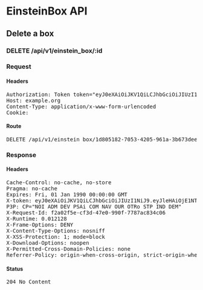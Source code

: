 # EinsteinBox API

## Delete a box

### DELETE /api/v1/einstein_box/:id
### Request

#### Headers

<pre>Authorization: Token token=&quot;eyJ0eXAiOiJKV1QiLCJhbGciOiJIUzI1NiJ9.eyJleHAiOjE1NTQ3NTk1NDQsImlhdCI6MTU1NDc0NTE0NCwidXNlcl9pZCI6ImRkOGVjZDQ5LWQwNTItNDMxMS1hZDI1LWZmZGI4M2ZiZjBjYiIsImFiaWxpdGllcyI6eyIwMDEwMDAwMDEyM0JCMjgyIjp7IkFjY2VzcyI6eyJzZWUiOnRydWUsImVpbnN0ZWluX2JveCI6dHJ1ZX19fX0.YAkLUuUlrJZxaweNNdLUqx3UX6ALVohgX95HB5X4x_k&quot;
Host: example.org
Content-Type: application/x-www-form-urlencoded
Cookie: </pre>

#### Route

<pre>DELETE /api/v1/einstein_box/1d805182-7053-4205-961a-3b673dee9754</pre>

### Response

#### Headers

<pre>Cache-Control: no-cache, no-store
Pragma: no-cache
Expires: Fri, 01 Jan 1990 00:00:00 GMT
X-token: eyJ0eXAiOiJKV1QiLCJhbGciOiJIUzI1NiJ9.eyJleHAiOjE1NTQ3NTk1NDQsImlhdCI6MTU1NDc0NTE0NCwidXNlcl9pZCI6ImRkOGVjZDQ5LWQwNTItNDMxMS1hZDI1LWZmZGI4M2ZiZjBjYiIsImFiaWxpdGllcyI6eyIwMDEwMDAwMDEyM0JCMjgyIjp7IkFjY2VzcyI6eyJzZWUiOnRydWUsImVpbnN0ZWluX2JveCI6dHJ1ZX19fX0.YAkLUuUlrJZxaweNNdLUqx3UX6ALVohgX95HB5X4x_k
P3P: CP=&quot;NOI ADM DEV PSAi COM NAV OUR OTRo STP IND DEM&quot;
X-Request-Id: f2a02f5e-cf3d-47e0-990f-7787ac834c06
X-Runtime: 0.012128
X-Frame-Options: DENY
X-Content-Type-Options: nosniff
X-XSS-Protection: 1; mode=block
X-Download-Options: noopen
X-Permitted-Cross-Domain-Policies: none
Referrer-Policy: origin-when-cross-origin, strict-origin-when-cross-origin</pre>

#### Status

<pre>204 No Content</pre>


